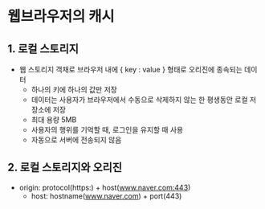 # 웹브라우저의 캐시
## 1. 로컬 스토리지
* 웹 스토리지 객채로 브라우저 내에 { key : value } 형태로 오리진에 종속되는 데이터
	* 하나의 키에 하나의 값만 저장
	* 데이터는 사용자가 브라우저에서 수동으로 삭제하지 않는 한 평생동안 로컬 저장소에 저장
	* 최대 용량 5MB
	* 사용자의 행위를 기억할 때, 로그인을 유지할 때 사용
	* 자동으로 서버에 전송되지 않음
## 2. 로컬 스토리지와 오리진
* origin: protocol(https:) + host(www.naver.com:443)
	* host: hostname(www.naver.com) + port(443)